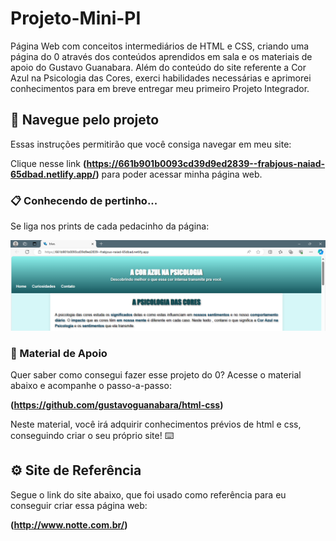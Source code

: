 # Projeto-Mini-PI
Página Web com conceitos intermediários de HTML e CSS, criando uma página do 0 através dos conteúdos aprendidos em sala e os materiais de apoio do Gustavo Guanabara. Além do conteúdo do site referente a Cor Azul na Psicologia das Cores, exerci habilidades necessárias e aprimorei conhecimentos para em breve entregar meu primeiro Projeto Integrador. 

## 🚀 Navegue pelo projeto

Essas instruções permitirão que você consiga navegar em meu site:

Clique nesse link **(https://661b901b0093cd39d9ed2839--frabjous-naiad-65dbad.netlify.app/)** para poder acessar minha página web.

### 📋 Conhecendo de pertinho...

Se liga nos prints de cada pedacinho da página:

![Home](https://github.com/duartegab/Projeto-Mini-PI/blob/main/home.png)



### 🔧 Material de Apoio

Quer saber como consegui fazer esse projeto do 0? Acesse o material abaixo e acompanhe o passo-a-passo:

**(https://github.com/gustavoguanabara/html-css)**

Neste material, você irá adquirir conhecimentos prévios de html e css, conseguindo criar o seu próprio site! ⌨️


## ⚙️ Site de Referência

Segue o link do site abaixo, que foi usado como referência para eu conseguir criar essa página web:

**(http://www.notte.com.br/)**
